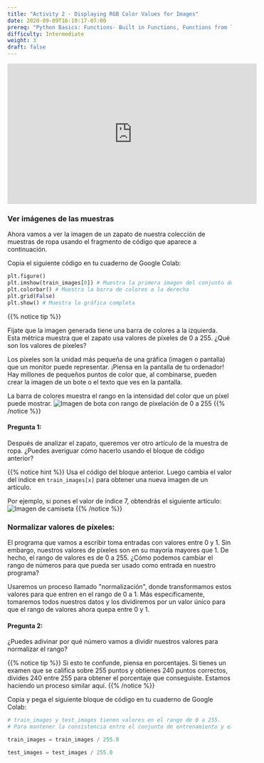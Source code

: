 ```yaml
---
title: "Activity 2 - Displaying RGB Color Values for Images"
date: 2020-09-09T16:19:17-07:00
prereq: "Python Basics: Functions- Built in Functions, Functions from libraries; Data Types- Strings, Numbers, Reading from Console; Data Structures- Lists"
difficulty: Intermediate
weight: 3
draft: false
---
```


<iframe width="560" height="315" src="https://www.youtube.com/embed/bMr1c4a7dXQ" frameborder="0" allow="accelerometer; autoplay; encrypted-media; gyroscope; picture-in-picture" allowfullscreen></iframe>

### Ver imágenes de las muestras

Ahora vamos a ver la imagen de un zapato de nuestra colección de muestras de ropa usando el fragmento de código que aparece a continuación.

Copia el siguiente código en tu cuaderno de Google Colab:

```python
plt.figure()
plt.imshow(train_images[0]) # Muestra la primera imagen del conjunto de datos como una gráfica de píxeles de diferentes colores
plt.colorbar() # Muestra la barra de colores a la derecha
plt.grid(False)
plt.show() # Muestra la gráfica completa
```

{{% notice tip %}}

Fíjate que la imagen generada tiene una barra de colores a la izquierda. Esta métrica muestra que el zapato usa valores de píxeles de 0 a 255. ¿Qué son los valores de píxeles?

Los píxeles son la unidad más pequeña de una gráfica (imagen o pantalla) que un monitor puede representar. ¡Piensa en la pantalla de tu ordenador! Hay millones de pequeños puntos de color que, al combinarse, pueden crear la imagen de un bote o el texto que ves en la pantalla.

La barra de colores muestra el rango en la intensidad del color que un píxel puede mostrar.
![Imagen de bota con rango de pixelación de 0 a 255](../media/a2q1.png "Bota pixelada con barra de color")
{{% /notice %}}

#### Pregunta 1:
Después de analizar el zapato, queremos ver otro artículo de la muestra de ropa. ¿Puedes averiguar cómo hacerlo usando el bloque de código anterior?

{{% notice hint %}}
Usa el código del bloque anterior. Luego cambia el valor del índice en `train_images[x]` para obtener una nueva imagen de un artículo.

Por ejemplo, si pones el valor de índice 7, obtendrás el siguiente artículo:
![Imagen de camiseta](../media/a2progress2.png "Camiseta pixelada con barra de color")
{{% /notice %}}

### Normalizar valores de píxeles:

El programa que vamos a escribir toma entradas con valores entre 0 y 1. Sin embargo, nuestros valores de píxeles son en su mayoría mayores que 1. De hecho, el rango de valores es de 0 a 255. ¿Cómo podemos cambiar el rango de números para que pueda ser usado como entrada en nuestro programa?

Usaremos un proceso llamado "normalización", donde transformamos estos valores para que entren en el rango de 0 a 1. Más específicamente, tomaremos todos nuestros datos y los dividiremos por un valor único para que el rango de valores ahora quepa entre 0 y 1.

#### Pregunta 2:
¿Puedes adivinar por qué número vamos a dividir nuestros valores para normalizar el rango?

{{% notice tip %}}
Si esto te confunde, piensa en porcentajes. Si tienes un examen que se califica sobre 255 puntos y obtienes 240 puntos correctos, divides 240 entre 255 para obtener el porcentaje que conseguiste. Estamos haciendo un proceso similar aquí.
{{% /notice %}}

Copia y pega el siguiente bloque de código en tu cuaderno de Google Colab:

```python
# train_images y test_images tienen valores en el rango de 0 a 255.
# Para mantener la consistencia entre el conjunto de entrenamiento y el de prueba, dividiremos train_images y test_images por 255

train_images = train_images / 255.0 

test_images = test_images / 255.0
```